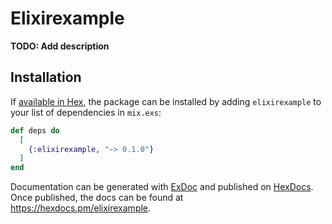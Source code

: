 # Elixirexample

**TODO: Add description**

## Installation

If [available in Hex](https://hex.pm/docs/publish), the package can be installed
by adding `elixirexample` to your list of dependencies in `mix.exs`:

```elixir
def deps do
  [
    {:elixirexample, "~> 0.1.0"}
  ]
end
```

Documentation can be generated with [ExDoc](https://github.com/elixir-lang/ex_doc)
and published on [HexDocs](https://hexdocs.pm). Once published, the docs can
be found at <https://hexdocs.pm/elixirexample>.

